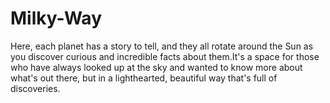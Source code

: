 # Milky-Way
Here, each planet has a story to tell, and they all rotate around the Sun as you discover curious and incredible facts about them.It's a space for those who have always looked up at the sky and wanted to know more about what's out there, but in a lighthearted, beautiful way that's full of discoveries. 
